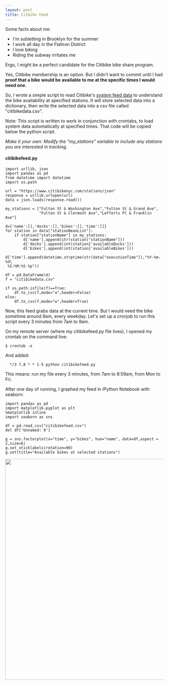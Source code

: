 ```yaml
---
layout: post
title: Citbike Feed
---
```


Some facts about me:

 * I'm subletting in Brooklyn for the summer
 * I work all day in the Flatiron District
 * I love biking
 * Riding the subway irritates me

Ergo, I might be a perfect candidate for the Citibike bike share program.

Yes, Citibike membership is an option. But I didn't want to commit until I had <b>proof that a bike would be available to me at the specific times I would need one</b>.

So, I wrote a simple script to read Citibike's <a href = "https://www.citibikenyc.com/stations/json" target="_blank">system feed data</a> to understand the bike availability at specified stations. It will store selected data into a dictionary, then write the selected data into a csv file called "citibikedata.csv".

Note: This script is written to work in conjunction with crontabs, to load system data automatically at specified times. That code will be copied below the python script.

<i>Make it your own: Modify the "my_stations" variable to include any stations you are interested in tracking.</i>

#### citibikefeed.py

```
import urllib, json
import pandas as pd
from datetime import datetime
import os.path

url = "https://www.citibikenyc.com/stations/json"
response = urllib.urlopen(url)
data = json.loads(response.read())

my_stations = ["Fulton St & Washington Ave","Fulton St & Grand Ave",
               "Fulton St & Clermont Ave","Lefferts Pl & Franklin Ave"]

d={'name':[],'docks':[],'bikes':[],'time':[]}
for station in data["stationBeanList"]:
    if station["stationName"] in my_stations:
        d['name'].append(str(station["stationName"]))
        d['docks'].append(int(station['availableDocks']))
        d['bikes'].append(int(station['availableBikes']))
        d['time'].append(datetime.strptime(str(data["executionTime"]),"%Y-%m-%d\
 %I:%M:%S %p"))

df = pd.DataFrame(d)
f = "citibikedata.csv"

if os.path.isfile(f)==True:
    df.to_csv(f,mode="a",header=False)
else:
    df.to_csv(f,mode="w",header=True)
```

Now, this feed grabs data at the current time. But I would need the bike sometime around 8am, every weekday. Let's set up a cronjob to run this script every 3 minutes from 7am to 9am.

On my remote server (where my citibikefeed.py file lives), I opened my crontab on the command line:

```
$ crontab -e
```
And added:

```
  */3 7,8 * * 1-5 python citibikefeed.py
```

This means: run my file every 3 minutes, from 7am to 8:59am, from Mon to Fri.

After one day of running, I graphed my feed in iPython Notebook with seaborn:

```
import pandas as pd
import matplotlib.pyplot as plt
%matplotlib inline
import seaborn as sns

df = pd.read_csv("citibikefeed.csv")
del df['Unnamed: 0']

g = sns.factorplot(x="time", y="bikes", hue="name", data=df,aspect = 2,size=6)
g.set_xticklabels(rotation=90)
g.set(title="Available bikes at selected stations")
```

<img style= "width: 700px;" src="http://cgerson.github.io/images/availbikes.png">